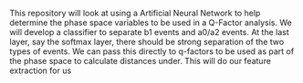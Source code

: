 This repository will look at using a Artificial Neural Network to help determine the phase space variables to be used in a Q-Factor analysis. We will develop a classifier to separate b1 events and a0/a2 events. At the last layer, say the softmax layer, there should be strong separation of the two types of events. We can pass this directly to q-factors to be used as part of the phase space to calculate distances under. This will do our feature extraction for us
